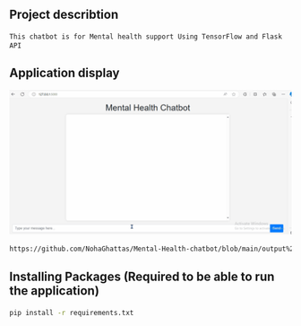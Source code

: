 ## Project describtion
    This chatbot is for Mental health support Using TensorFlow and Flask API

## Application display
![Chatbot GIF](https://raw.githubusercontent.com/NohaGhattas/Mental-Health-chatbot/main/output%20src/Chatbot%20Run.gif)

```bash
https://github.com/NohaGhattas/Mental-Health-chatbot/blob/main/output%20src/Chatbot%20Run.gif
```

## Installing Packages  (Required to be able to run the application)
```bash
pip install -r requirements.txt
```